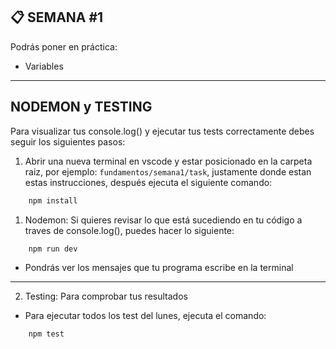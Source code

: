 ## **📋 SEMANA #1**

Podrás poner en práctica:

-  Variables

---

## **NODEMON y TESTING**

Para  visualizar tus console.log() y ejecutar tus tests correctamente debes seguir los siguientes pasos:

1. Abrir una nueva terminal en vscode y estar posicionado en la carpeta raiz, por ejemplo: `fundamentos/semana1/task`, justamente donde estan estas instrucciones, después ejecuta el siguiente comando:

```bash
    npm install
```

1. Nodemon: Si quieres revisar lo que está sucediendo en tu código a traves de console.log(), puedes hacer lo siguiente:

```bash
    npm run dev
```
- Pondrás ver los mensajes que tu programa escribe en la terminal

---

2. Testing: Para comprobar tus resultados

-  Para ejecutar todos los test del lunes, ejecuta el comando:

```bash
    npm test
```





